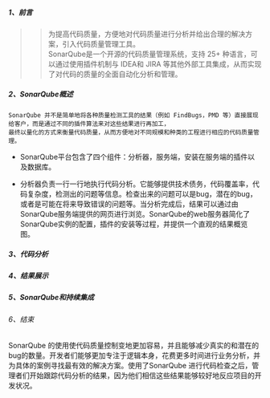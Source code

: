 ##### 1、前言
>>为提高代码质量，方便地对代码质量进行分析并给出合理的解决方案，引入代码质量管理工具。<br>
>>SonarQube是一个开源的代码质量管理系统，支持 25+ 种语言，可以通过使用插件机制与 IDEA和 JIRA 等其他外部工具集成，从而实现了对代码的质量的全面自动化分析和管理。

##### 2、SonarQube概述  
    SonarQube 并不是简单地将各种质量检测工具的结果（例如 FindBugs，PMD 等）直接展现给客户，而是通过不同的插件算法来对这些结果进行再加工，  
    最终以量化的方式来衡量代码质量，从而方便地对不同规模和种类的工程进行相应的代码质量管理。

- SonarQube平台包含了四个组件：分析器，服务端，安装在服务端的插件以及数据库。


- 分析器负责一行一行地执行代码分析。它能够提供技术债务，代码覆盖率，代码复杂度，检测出的问题等信息。检查出来的问题可以是bug，潜在的bug，或者是可能在将来导致错误的问题等。当分析完成后，结果可以通过由SonarQube服务端提供的网页进行浏览。SonarQube的web服务器简化了SonarQube实例的配置，插件的安装等过程，并提供一个直观的结果概览图。 

##### 3、代码分析

##### 4、结果展示

##### 5、SonarQube和持续集成

###### 6、结束
SonarQube 的使用使代码质量控制变地更加容易，并且能够减少真实的和潜在的bug的数量。开发者们能够更加专注于逻辑本身，花费更多时间进行业务分析，并为具体的案例寻找最有效的解决方案。使用了SonarQube 进行代码检查之后，管理者们开始跟踪代码分析的结果，因为他们相信这些结果能够较好地反应项目的开发状况。
